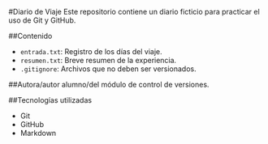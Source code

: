 #Diario de Viaje
Este repositorio contiene un diario ficticio para practicar el uso de Git y GitHub.

##Contenido
- `entrada.txt`: Registro de los días del viaje. 
- `resumen.txt`: Breve resumen de la experiencia. 
- `.gitignore`: Archivos que no deben ser versionados. 

##Autora/autor alumno/del módulo de control de versiones.

##Tecnologías utilizadas
- Git
- GitHub
- Markdown

